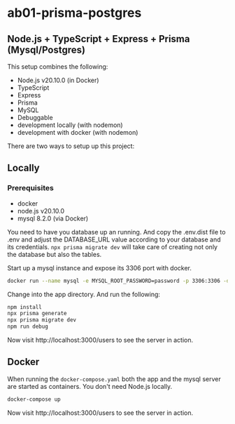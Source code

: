# ab01-prisma-postgres
## Node.js + TypeScript + Express + Prisma (Mysql/Postgres)

This setup combines the following:

- Node.js v20.10.0 (in Docker)
- TypeScript
- Express
- Prisma
- MySQL
- Debuggable
- development locally (with nodemon)
- development with docker (with nodemon)

There are two ways to setup up this project:

## Locally

### Prerequisites
- docker
- node.js v20.10.0
- mysql 8.2.0 (via Docker)

You need to have you database up an running. And copy the .env.dist file to .env and adjust the DATABASE_URL value according to your database and its credentials. `npx prisma migrate dev` will take care of creating not only the database but also the tables.

Start up a mysql instance and expose its 3306 port with docker.
```bash
docker run --name mysql -e MYSQL_ROOT_PASSWORD=password -p 3306:3306 -d mysql:8.2.0
```

Change into the app directory. And run the following:

```bash
npm install
npx prisma generate
npx prisma migrate dev
npm run debug
```

Now visit http://localhost:3000/users to see the server in action.

## Docker

When running the `docker-compose.yaml` both the app and the mysql server are started as containers. You don't need Node.js locally.

```bash
docker-compose up
```

Now visit http://localhost:3000/users to see the server in action.